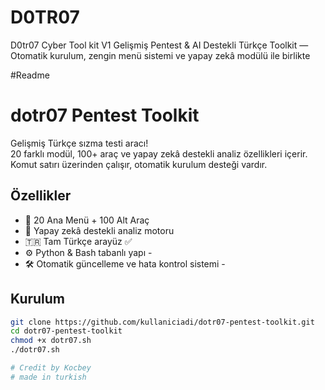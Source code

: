 # D0TR07
D0tr07  Cyber Tool kit V1 Gelişmiş Pentest &amp; AI Destekli Türkçe Toolkit — Otomatik kurulum, zengin menü sistemi ve yapay zekâ modülü ile birlikte




#Readme 
# dotr07 Pentest Toolkit

Gelişmiş Türkçe sızma testi aracı!  
20 farklı modül, 100+ araç ve yapay zekâ destekli analiz özellikleri içerir.  
Komut satırı üzerinden çalışır, otomatik kurulum desteği vardır.

## Özellikler
- 📌 20 Ana Menü + 100 Alt Araç
- 🤖 Yapay zekâ destekli analiz motoru
- 🇹🇷 Tam Türkçe arayüz ✅
- ⚙️ Python & Bash tabanlı yapı -
- 🛠️ Otomatik güncelleme ve hata kontrol sistemi -

## Kurulum
```bash
git clone https://github.com/kullaniciadi/dotr07-pentest-toolkit.git
cd dotr07-pentest-toolkit
chmod +x dotr07.sh
./dotr07.sh

# Credit by Kocbey
# made in turkish

